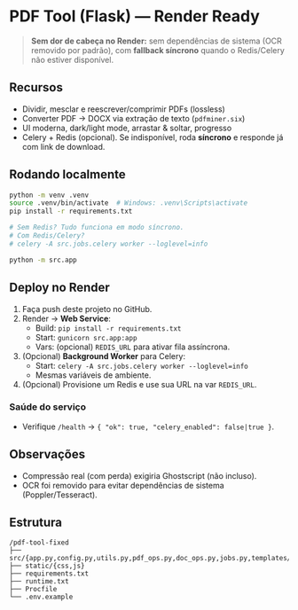 # PDF Tool (Flask) — Render Ready

> **Sem dor de cabeça no Render:** sem dependências de sistema (OCR removido por padrão), com **fallback síncrono** quando o Redis/Celery não estiver disponível.

## Recursos
- Dividir, mesclar e reescrever/comprimir PDFs (lossless)
- Converter PDF → DOCX via extração de texto (`pdfminer.six`)
- UI moderna, dark/light mode, arrastar & soltar, progresso
- Celery + Redis (opcional). Se indisponível, roda **síncrono** e responde já com link de download.

## Rodando localmente
```bash
python -m venv .venv
source .venv/bin/activate  # Windows: .venv\Scripts\activate
pip install -r requirements.txt

# Sem Redis? Tudo funciona em modo síncrono.
# Com Redis/Celery?
# celery -A src.jobs.celery worker --loglevel=info

python -m src.app
```

## Deploy no Render
1. Faça push deste projeto no GitHub.
2. Render → **Web Service**:
   - Build: `pip install -r requirements.txt`
   - Start: `gunicorn src.app:app`
   - Vars: (opcional) `REDIS_URL` para ativar fila assíncrona.
3. (Opcional) **Background Worker** para Celery:
   - Start: `celery -A src.jobs.celery worker --loglevel=info`
   - Mesmas variáveis de ambiente.
4. (Opcional) Provisione um Redis e use sua URL na var `REDIS_URL`.

### Saúde do serviço
- Verifique `/health` → `{ "ok": true, "celery_enabled": false|true }`.

## Observações
- Compressão real (com perda) exigiria Ghostscript (não incluso).
- OCR foi removido para evitar dependências de sistema (Poppler/Tesseract).

## Estrutura
```
/pdf-tool-fixed
├── src/{app.py,config.py,utils.py,pdf_ops.py,doc_ops.py,jobs.py,templates/}
├── static/{css,js}
├── requirements.txt
├── runtime.txt
├── Procfile
└── .env.example
```
